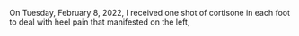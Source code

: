 
On Tuesday, February 8, 2022, I received one shot of cortisone in each foot to deal with heel pain that manifested on the left,
